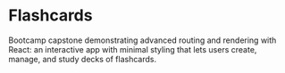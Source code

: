 # Flashcards
Bootcamp capstone demonstrating advanced routing and rendering with React: an interactive app with minimal styling that lets users create, manage, and study decks of flashcards.
